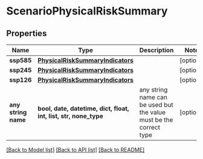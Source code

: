 # ScenarioPhysicalRiskSummary


## Properties
Name | Type | Description | Notes
------------ | ------------- | ------------- | -------------
**ssp585** | [**PhysicalRiskSummaryIndicators**](PhysicalRiskSummaryIndicators.md) |  | [optional] 
**ssp245** | [**PhysicalRiskSummaryIndicators**](PhysicalRiskSummaryIndicators.md) |  | [optional] 
**ssp126** | [**PhysicalRiskSummaryIndicators**](PhysicalRiskSummaryIndicators.md) |  | [optional] 
**any string name** | **bool, date, datetime, dict, float, int, list, str, none_type** | any string name can be used but the value must be the correct type | [optional]

[[Back to Model list]](../README.md#documentation-for-models) [[Back to API list]](../README.md#documentation-for-api-endpoints) [[Back to README]](../README.md)


